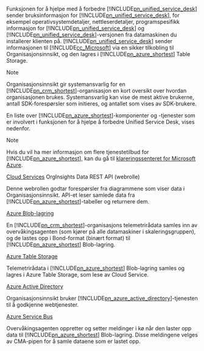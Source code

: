 Funksjonen for å hjelpe med å forbedre [!INCLUDE[pn_unified_service_desk](pn-unified-service-desk.md)] sender bruksinformasjon for [!INCLUDE[pn_unified_service_desk](pn-unified-service-desk.md)], for eksempel operativsystemdetaljer, nettleserdetaljer, programspesifikk informasjon for [!INCLUDE[pn_unified_service_desk](../includes/pn-unified-service-desk.md)] og [!INCLUDE[pn_unified_service_desk](pn-unified-service-desk.md)]-versjonen fra datamaskinen du installerer klienten på. [!INCLUDE[pn_unified_service_desk](pn-unified-service-desk.md)] sender informasjonen til [!INCLUDE[cc_Microsoft](cc-microsoft.md)] via en sikker tilkobling til Organisasjonsinnsikt, og den lagres i [!INCLUDE[pn_azure_shortest](pn-azure-shortest.md)] Table Storage.
  
> [!NOTE]
>  Organisasjonsinnsikt gir systemansvarlig for en [!INCLUDE[pn_crm_shortest](pn-crm-shortest.md)]-organisasjon en kort oversikt over hvordan organisasjonen brukes. Systemansvarlig kan vise de mest aktive brukerne, antall SDK-forespørsler som initieres, og antallet som vises av SDK-brukere.
  
 En liste over [!INCLUDE[pn_azure_shortest](pn-azure-shortest.md)]-komponenter og -tjenester som er involvert i funksjonen for å hjelpe å forbedre Unified Service Desk, vises nedenfor.  
  
> [!NOTE]
>  Hvis du vil ha mer informasjon om flere tjenestetilbud for [!INCLUDE[pn_azure_shortest](pn-azure-shortest.md)], kan du gå til [klareringssenteret for Microsoft Azure](https://azure.microsoft.com/support/trust-center/).  
  
 [Cloud Services](https://azure.microsoft.com/services/cloud-services/) OrgInsights Data REST API (webrolle)  
  
 Denne webrollen godtar forespørsler fra diagrammene som viser data i Organisasjonsinnsikt. API-et leser samlede data fra [!INCLUDE[pn_azure_shortest](pn-azure-shortest.md)]-tabeller og returnere dem.  
  
 [Azure Blob-lagring](https://azure.microsoft.com/services/storage/blobs/)  
  
 En [!INCLUDE[pn_crm_shortest](pn-crm-shortest.md)]-organisasjons telemetrirådata samles inn av overvåkingsagenten (som kjører på alle datamaskiner i skaleringsgruppen), og de lastes opp i Bond-format (binært format) til [!INCLUDE[pn_azure_shortest](pn-azure-shortest.md)] Blob-lagring.  
  
 [Azure Table Storage](https://azure.microsoft.com/services/storage/tables/)  
  
 Telemetrirådata i [!INCLUDE[pn_azure_shortest](pn-azure-shortest.md)] Blob-lagring samles og lagres i Azure Table Storage, som lese av Cloud Service.  
  
 [Azure Active Directory](https://azure.microsoft.com/services/active-directory/)  
  
 Organisasjonsinnsikt bruker [!INCLUDE[pn_azure_active_directory](pn-azure-active-directory.md)]-tjenesten til å godkjenne webtjenester.  
  
 [Azure Service Bus](https://azure.microsoft.com/services/service-bus/)  
  
 Overvåkingsagenten oppretter og setter meldinger i kø når den laster opp data til [!INCLUDE[pn_azure_shortest](pn-azure-shortest.md)] Blob-lagring. Disse meldingene velges av CMA-pipen for å samle dataene som er lastet opp.